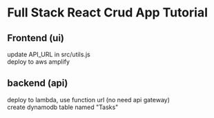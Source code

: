 # Full Stack React Crud App Tutorial

## Frontend (ui)

update API_URL in src/utils.js<br>
deploy to aws amplify

## backend (api)

deploy to lambda, use function url (no need api gateway)<br>
create dynamodb table named "Tasks"


